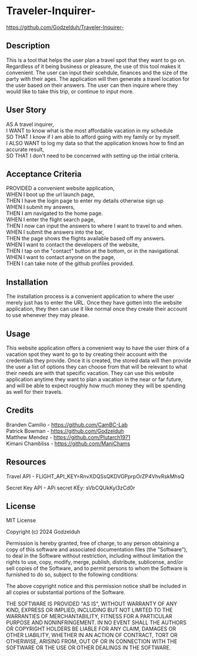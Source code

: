 # Traveler-Inquirer-

https://github.com/Godzelduh/Traveler-Inquirer-

## Description 

This is a tool that helps the user plan a travel spot that they want to go on.
Regardless of it being business or pleasure, the use of this tool makes it convenient.
The user can input their scehdule, finances and the size of the party with their ages.
The application will then generate a travel location for the user based on their answers.
The user can then inquire where they would like to take this trip, or continue to input more.

## User Story

AS A travel inquirer, 
<br>
I WANT to know what is the most affordable vacation in my schedule 
<br>
SO THAT I know if I am able to afford going with my family or by myself.
<br>
I ALSO WANT to log my data so that the application knows how to find an accurate result, 
<br>
SO THAT I don't need to be concerned with setting up the intial criteria.
<br>

## Acceptance Criteria 

PROVIDED a convenient website application, 
<br>
WHEN I boot up the url launch page, 
<br>
THEN I have the login page to enter my details otherwise sign up
<br>
WHEN I submit my answers,
<br>
THEN I am navigated to the home page.
<br>
WHEN I enter the flight search page,
<br>
THEN I now can input the answers to where I want to travel to and when.
<br>
WHEN I submit the answers into the bar, 
<br>
THEN the page shows the flights available based off my answers.
<br>
WHEN I want to contact the developers of the website, 
<br>
THEN I tap on the "contact" button at the bottom, or in the navigational. 
<br>
WHEN I want to contact anyone on the page,
<br>
THEN I can take note of the github profiles provided.
<br>

## Installation 

The installation process is a convenient application to where the user merely just has to enter the URL. Once they have gotten into the website application, they then can use it like normal once they create their account to use whenever they may please.

## Usage 

This website application offers a convenient way to have the user think of a vacation spot they want to go to by creating their account with the credentials they provide. Once it is created, the stored data will then provide the user a list of options they can choose from that will be relevant to what their needs are with that specific vacation. They can use this website application anytime they want to plan a vacation in the near or far future, and will be able to expect roughly how much money they will be spending as well for their travels.

## Credits

Branden Camilio - https://github.com/CamBC-Lab 
<br>
Patrick Bowman - https://github.com/Godzelduh
<br>
Matthew Mendez - https://github.com/Plutarch1971 
<br> 
Kimani Chambliss - https://github.com/ManiChams 

## Resources 

Travel API - FLIGHT_API_KEY=RnvXDQSsQKDVGPprpOrZP4VhvRskMhsQ 

Secret Key API - APi secret KEy: sVbCQUkKyl3zCd0r

## License

MIT License

Copyright (c) 2024 Godzelduh

Permission is hereby granted, free of charge, to any person obtaining a copy
of this software and associated documentation files (the "Software"), to deal
in the Software without restriction, including without limitation the rights
to use, copy, modify, merge, publish, distribute, sublicense, and/or sell
copies of the Software, and to permit persons to whom the Software is
furnished to do so, subject to the following conditions:

The above copyright notice and this permission notice shall be included in all
copies or substantial portions of the Software.

THE SOFTWARE IS PROVIDED "AS IS", WITHOUT WARRANTY OF ANY KIND, EXPRESS OR
IMPLIED, INCLUDING BUT NOT LIMITED TO THE WARRANTIES OF MERCHANTABILITY,
FITNESS FOR A PARTICULAR PURPOSE AND NONINFRINGEMENT. IN NO EVENT SHALL THE
AUTHORS OR COPYRIGHT HOLDERS BE LIABLE FOR ANY CLAIM, DAMAGES OR OTHER
LIABILITY, WHETHER IN AN ACTION OF CONTRACT, TORT OR OTHERWISE, ARISING FROM,
OUT OF OR IN CONNECTION WITH THE SOFTWARE OR THE USE OR OTHER DEALINGS IN THE
SOFTWARE.